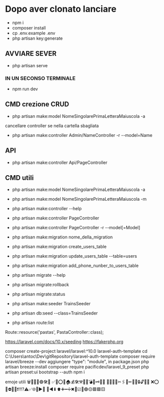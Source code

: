# Dopo aver clonato lanciare
- npm i
- composer install
- cp .env.example .env 
- php artisan key:generate

## AVVIARE SEVER
- php artisan serve  
### IN UN SECONSO TERMINALE
- npm run dev

## CMD crezione CRUD
- php artisan make:model NomeSingolarePrimaLetteraMaiuscola -a

cancellare controller se nella cartella sbagliata
- php artisan make:controller Admin/NameController -r --model=Name

## API
- php artisan make:controller Api/PageController

## CMD utili
- php artisan make:model NomeSingolarePrimaLetteraMaiuscola -a
- php artisan make:model NomeSingolarePrimaLetteraMaiuscola -m
- php artisan make:controller --help
- php artisan make:controller PageController
- php artisan make:controller PageController -r --model[=Model]
- php artisan make:migration nome_della_migration
- php artisan make:migration create_users_table
- php artisan make:migration update_users_table --table=users
- php artisan make:migration add_phone_nunber_to_users_table
- php artisan migrate --help
- php artisan migrate:rollback
- php artisan migrate:status
- php artisan make:seeder TrainsSeeder
- php artisan db:seed --class=TrainsSeeder

- php artisan route:list

Route::resource('pastas', PastaController::class);


https://laravel.com/docs/10.x/seeding
https://fakerphp.org


composer create-project laravel/laravel:^10.0 laravel-auth-template
cd C:\Users\antoc\Dev\gitRepository\laravel-auth-template
composer require laravel/breeze --dev
 aggiungere "type": "module", in package.json
php artisan breeze:install
composer require pacificdev/laravel_9_preset
php artisan preset:ui bootstrap --auth 
npm i   

emoje utili
🗑️📝❌🔴🟢🛠📆
✅🔴⭕🐢🏠💰🛠⚒⛓‍💥💣🔑🗝📆📁
📕📗📘📙✂🖇📎✏📝🔐🔒🔓🆔🆚
❌⭕🛑⛔🚫💢❗‼⁉⚠✅🌐💠▶🔼
🔽◀⬇⬆➕➖➗✖🟰☑🔴🟢🟡🟥🟩🟨
